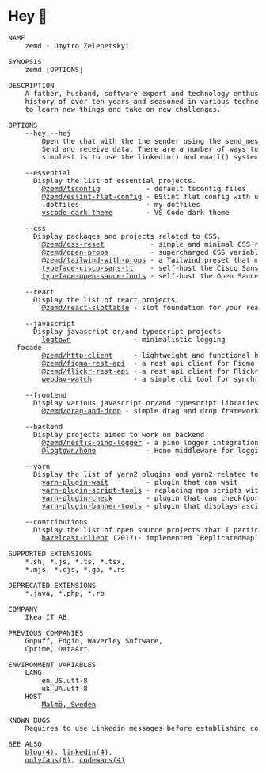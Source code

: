 # Hey 👋

<pre>
NAME
    zemd - Dmytro Zelenetskyi

SYNOPSIS
    zemd [OPTIONS]

DESCRIPTION
    A father, husband, software expert and technology enthusiast with a project 
    history of over ten years and seasoned in various technologies. I am eager 
    to learn new things and take on new challenges.

OPTIONS
    --hey,--hej
        Open the chat with the the sender using the send_message() system call. 
        Send and receive data. There are a number of ways to do this, but the 
        simplest is to use the linkedin() and email() system calls.

    --essential
      Display the list of essential projects.
        <a href="https://github.com/zemd/tsconfig">@zemd/tsconfig</a>           - default tsconfig files
        <a href="https://github.com/zemd/eslint-flat-config">@zemd/eslint-flat-config</a> - ESlint flat config with useful set of rules
        .dotfiles                - my dotfiles
        <a href="https://github.com/zemd/vscode-theme-zemd">vscode dark theme</a>        - VS Code dark theme

    --css
      Display packages and projects related to CSS.
        <a href="https://github.com/zemd/css-reset">@zemd/css-reset</a>           - simple and minimal CSS reset for modern web development.
        <a href="https://github.com/zemd/open-props">@zemd/open-props</a>          - supercharged CSS variables for modern web
        <a href="https://github.com/zemd/tailwind-with-props">@zemd/tailwind-with-props</a> - a Tailwind preset that maps theme config options to CSS custom properties
        <a href="https://github.com/zemd/typeface-cisco-sans-tt">typeface-cisco-sans-tt</a>    - self-host the Cisco Sans TT fonts in a neatly bundled NPM package
        <a href="https://github.com/zemd/typeface-open-sauce-fonts">typeface-open-sauce-fonts</a> - self-host the Open Sauce fonts in a neatly bundled NPM package.
  
    --react
      Display the list of react projects. 
        <a href="https://github.com/zemd/react-slottable">@zemd/react-slottable</a> - slot foundation for your react components

    --javascript
      Display javascript or/and typescript projects
        <a href="https://github.com/logtown/logtown/tree/main/packages/logtown">logtown</a>               - minimalistic logging 
  facade
        <a href="https://github.com/zemd/apis/tree/main/packages/http-client">@zemd/http-client</a>     - lightweight and functional http client builder
        <a href="https://github.com/zemd/apis/tree/main/apis/figma">@zemd/figma-rest-api</a>  - a rest api client for Figma
        <a href="https://github.com/zemd/apis/tree/main/apis/flickr">@zemd/flickr-rest-api</a> - a rest api client for Flickr
        <a href="https://github.com/zemd/webdav-watch">webdav-watch</a>          - a simple cli tool for synchronizing folder with remote webdav server
  
    --frontend
      Display various javascript or/and typescript libraries aimed specifically to frontend
        <a href="https://github.com/zemd/drag-and-drop">@zemd/drag-and-drop</a> - simple drag and drop framework

    --backend
      Display projects aimed to work on backend
        <a href="https://github.com/zemd/nestjs-pino-logger">@zemd/nestjs-pino-logger</a> - a pino logger integration with nestjs framework
        <a href="https://github.com/logtown/logtown/tree/main/packages/logtown-hono">@logtown/hono</a>            - Hono middleware for logging using logtown
  
    --yarn
      Display the list of yarn2 plugins and yarn2 related tools. 
        <a href="https://github.com/zemd/yarn-plugin-wait">yarn-plugin-wait</a>         - plugin that can wait
        <a href="https://github.com/zemd/yarn-plugin-script-tools">yarn-plugin-script-tools</a> - replacing npm scripts with yml instruction file
        <a href="https://github.com/zemd/yarn-plugin-check">yarn-plugin-check</a>        - plugin that can check(port or exit status of the custom command)
        <a href="https://github.com/zemd/yarn-plugin-banner-tools">yarn-plugin-banner-tools</a> - plugin that displays ascii banner

    --contributions
      Display the list of open source projects that I participated in.
        <a href="https://github.com/hazelcast/hazelcast-nodejs-client">hazelcast-client</a> (2017)- implemented `ReplicatedMap` and `Semaphore` data structures
  
SUPPORTED EXTENSIONS
    *.sh, *.js, *.ts, *.tsx,
    *.mjs, *.cjs, *.go, *.rs

DEPRECATED EXTENSIONS
    *.java, *.php, *.rb

COMPANY
    Ikea IT AB

PREVIOUS COMPANIES
    Gopuff, Edgio, Waverley Software,
    Cprime, DataArt

ENVIRONMENT VARIABLES
    LANG
        en_US.utf-8
        uk_UA.utf-8
    HOST
        <a href="https://goo.gl/maps/sbiJxv6H3PkPdDcy7" target="_blank">Malmö, Sweden</a>

KNOWN BUGS
    Requires to use Linkedin messages before establishing communication via email.

SEE ALSO
    <a href="https://okro.sh/gc" target="_blank">blog(4)</a>, <a href="https://okro.sh/gl" target="_blank">linkedin(4)</a>,
    <a href="https://okro.sh/gofs" target="_blank">onlyfans(6)</a>, <a href="https://okro.sh/gcws" target="_blank">codewars(4)</a>
</pre>
